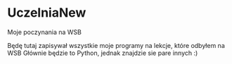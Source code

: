 # UczelniaNew

Moje poczynania na WSB

Będę tutaj zapisywał wszystkie moje programy na lekcje, które odbyłem na WSB Głównie będzie to Python, jednak znajdzie sie pare innych :)
